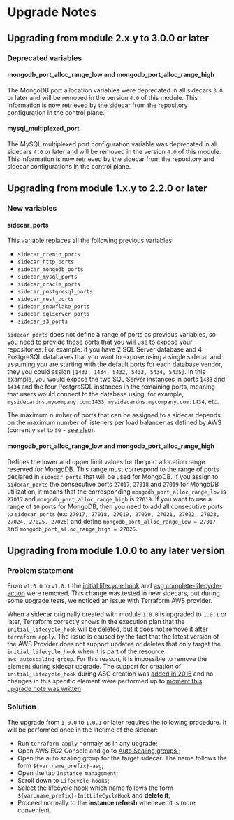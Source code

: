 # Upgrade Notes

## Upgrading from module 2.x.y to 3.0.0 or later

### Deprecated variables

#### mongodb_port_alloc_range_low and mongodb_port_alloc_range_high

The MongoDB port allocation variables were deprecated in all sidecars `3.0` or later and will be removed in 
the version `4.0` of this module. This information is now retrieved by the sidecar from the repository 
configuration in the control plane.

#### mysql_multiplexed_port

The MySQL multiplexed port configuration variable was deprecated in all sidecars `4.0` or later and will be 
removed in the version `4.0` of this module. This information is now retrieved by the sidecar from the 
repository and sidecar configurations in the control plane.

## Upgrading from module 1.x.y to 2.2.0 or later

### New variables

#### sidecar_ports

This variable replaces all the following previous variables:
* `sidecar_dremio_ports`
* `sidecar_http_ports`
* `sidecar_mongodb_ports`
* `sidecar_mysql_ports`
* `sidecar_oracle_ports`
* `sidecar_postgresql_ports`
* `sidecar_rest_ports`
* `sidecar_snowflake_ports`
* `sidecar_sqlserver_ports`
* `sidecar_s3_ports`

`sidecar_ports` does not define a range of ports as previous variables, so you need to provide those ports that you will use to expose your repositories. For example: if you have 2 SQL Server database and 4 PostgreSQL databases that you want to expose using a single sidecar and assuming you are starting with the default ports for each database vendor, they you could assign `[1433, 1434, 5432, 5433, 5434, 5435]`. In this example, you would expose the two SQL Server instances in ports `1433` and `1434` and the four PostgreSQL instances in the remaining ports, meaning that users would connect to the database using, for example, `mysidecardns.mycompany.com:1433`, `mysidecardns.mycompany.com:1434`, etc.

The maximum number of ports that can be assigned to a sidecar depends on the maximum number of listeners per load balancer as defined by AWS (currently set to `50` - [see also](https://docs.aws.amazon.com/elasticloadbalancing/latest/application/load-balancer-limits.html)).

#### mongodb_port_alloc_range_low and mongodb_port_alloc_range_high

Defines the lower and upper limit values for the port allocation range reserved for MongoDB. This range must correspond to the range of ports declared in `sidecar_ports` that will be used for MongoDB. If you assign to `sidecar_ports` the consecutive ports `27017`, `27018` and `27019` for MongoDB utilization, it means that the corresponding `mongodb_port_alloc_range_low` is `27017` and `mongodb_port_alloc_range_high` is `27019`. If you want to use a range of `10` ports for MongoDB, then you need to add all consecutive ports to `sidecar_ports` (ex: `27017, 27018, 27019, 27020, 27021, 27022, 27023, 27024, 27025, 27026`) and define `mongodb_port_alloc_range_low = 27017` and `mongodb_port_alloc_range_high = 27026`.


## Upgrading from module 1.0.0 to any later version

### Problem statement

From `v1.0.0` to `v1.0.1` the [initial lifecycle hook](https://github.com/cyralinc/terraform-cyral-sidecar-aws/compare/v1.0.0..v1.0.1?w=1#diff-836bec1886b2c2541da0493911f05e0694664823712aed280b7c0ec46b3374c6L97-L103) and [asg complete-lifecycle-action](https://github.com/cyralinc/terraform-cyral-sidecar-aws/compare/v1.0.0..v1.0.1?w=1#diff-07d951da97790e193f01a72f55ad6a082775e409060eced3a16096492f829018L18) were removed. This change was tested in new sidecars, but during some upgrade tests, we noticed an issue with Terraform AWS provider.

When a sidecar originally created with module `1.0.0` is upgraded to `1.0.1` or later, Terraform correctly shows in the execution plan that the `initial_lifecycle_hook` will be deleted, but it does not remove it after `terraform apply`. The issue is caused by the fact that the latest version of the AWS Provider does not support updates or deletes that only target the `initial_lifecycle_hook` when it is part of the resource `aws_autoscaling_group`. For this reason, it is impossible to remove the element during sidecar upgrade. The support for creation of `initial_lifecycle_hook` during ASG creation was [added in 2016](https://github.com/hashicorp/terraform-provider-aws/commit/f56c992e3036e3e7e94c63e996ee79457f250b9a) and no changes in this specific element were performed up to [moment this upgrade note was written](https://github.com/hashicorp/terraform-provider-aws/releases/tag/v3.47.0).

### Solution

The upgrade from `1.0.0` to `1.0.1` or later requires the following procedure. It will be performed once in the lifetime of the sidecar:

* Run `terraform apply` normaly as in any upgrade;
* Open AWS EC2 Console and go to [Auto Scaling groups
](https://console.aws.amazon.com/ec2autoscaling/);
* Open the auto scaling group for the target sidecar. The name follows the form `${var.name_prefix}-asg`;
* Open the tab `Instance management`;
* Scroll down to `Lifecycle hooks`;
* Select the lifecycle hook which name follows the form `${var.name_prefix}-InitLifeCycleHook` and **delete it**;
* Proceed normally to the **instance refresh** whenever it is more convenient.
